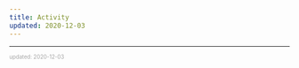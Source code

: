 ```yaml
---
title: Activity
updated: 2020-12-03
---
```


---

<sup><sub><font color="#a6a6a6">updated: 2020-12-03</font></sub></sup>
